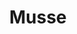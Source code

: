 ---
layout: post
title: "Musse"
permalink: /musse/
type: ["sobremesa"]
description: "Musse de aquafaba"
image: "/assets/img/francesinha.jpg"
ingredients: 
  - banana
  - jaca
  - farinha
recipe:
  - In some countries, bananas used for cooking may be called "plantains", distinguishing them from dessert bananas. 
  - The fruit is variable in size,color, and firmness, but is usually elongated and curved, with soft flesh rich in starch covered with a rind, which may be green, yellow, red, purple, or brown when ripe.
---